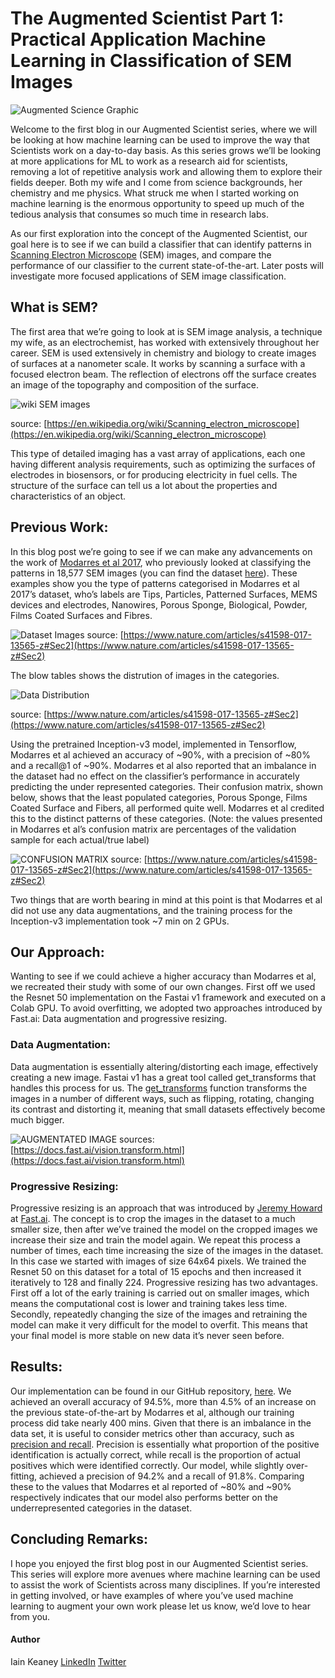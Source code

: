# The Augmented Scientist Part 1: Practical Application Machine Learning in Classification of SEM Images

![Augmented Science Graphic](https://skellig-ai.github.io/images/AugSci.jpg)

Welcome to the first blog in our Augmented Scientist series, where we will be looking at how machine learning can be used to improve the way that Scientists work on a day-to-day basis. As this series grows we’ll be looking at more applications for ML to work as a research aid for scientists, removing a lot of repetitive analysis work and allowing them to explore their fields deeper. Both my wife and I come from science backgrounds, her chemistry and me physics. What struck me when I started working on machine learning is the enormous opportunity to speed up much of the tedious analysis that consumes so much time in research labs.

As our first exploration into the concept of the Augmented Scientist, our goal here is to see if we can build a classifier that can identify patterns in [Scanning Electron Microscope](https://en.wikipedia.org/wiki/Scanning_electron_microscope) (SEM) images, and compare the performance of our classifier to the current state-of-the-art. Later posts will investigate more focused applications of SEM image classification.

## What is SEM?
The first area that we’re going to look at is SEM image analysis, a technique my wife, as an electrochemist, has worked with extensively throughout her career. SEM is used extensively in chemistry and biology to create images of surfaces at a nanometer scale. It works by scanning a surface with a focused electron beam. The reflection of electrons off the surface creates an image of the topography and composition of the surface.

![wiki SEM images](https://skellig-ai.github.io/images/SEM_images_2.PNG "Images for blog 2") 

source: [https://en.wikipedia.org/wiki/Scanning_electron_microscope](https://en.wikipedia.org/wiki/Scanning_electron_microscope)

This type of detailed imaging has a vast array of applications, each one having different analysis requirements, such as optimizing the surfaces of electrodes in biosensors, or for producing electricity in fuel cells. The structure of the surface can tell us a lot about the properties and characteristics of an object.

## Previous Work:
In this blog post we’re going to see if we can make any advancements on the work of [Modarres et al 2017](https://www.nature.com/articles/s41598-017-13565-z#Sec2), who previously looked at classifying the patterns in 18,577 SEM images (you can find the dataset [here](https://b2share.eudat.eu/records/19cc2afd23e34b92b36a1dfd0113a89f)). These examples show you the type of patterns categorised in Modarres et al 2017’s dataset, who’s labels are Tips, Particles, Patterned Surfaces, MEMS devices and electrodes, Nanowires, Porous Sponge, Biological, Powder, Films Coated Surfaces and  Fibres.

![Dataset Images](https://skellig-ai.github.io/images/dataset.PNG) 
source: [https://www.nature.com/articles/s41598-017-13565-z#Sec2](https://www.nature.com/articles/s41598-017-13565-z#Sec2)

The blow tables shows the distrution of images in the categories.

![Data Distribution](https://skellig-ai.github.io/images/SEM_dataset_distribution.PNG) 

source: [https://www.nature.com/articles/s41598-017-13565-z#Sec2](https://www.nature.com/articles/s41598-017-13565-z#Sec2)

Using the pretrained Inception-v3 model, implemented in Tensorflow, Modarres et al achieved an accuracy of ~90%, with a precision of ~80% and a recall@1 of ~90%. Modarres et al also reported that an imbalance in the dataset had no effect on the classifier’s performance in accurately predicting the under represented categories. Their confusion matrix, shown below, shows that the least populated categories, Porous Sponge, Films Coated Surface and Fibers, all performed quite well. Modarres et al credited this to the distinct patterns of these categories. (Note: the values presented in Modarres et al’s confusion matrix are percentages of the validation sample for each actual/true label)

![CONFUSION MATRIX](https://skellig-ai.github.io/images/original_SEM_confusion_matrix.PNG)
source: [https://www.nature.com/articles/s41598-017-13565-z#Sec2](https://www.nature.com/articles/s41598-017-13565-z#Sec2)

Two things that are worth bearing in mind at this point is that Modarres et al did not use any data augmentations, and the training process for the Inception-v3 implementation took ~7 min on 2 GPUs.

## Our Approach:
Wanting to see if we could achieve a higher accuracy than Modarres et al, we recreated their study with some of our own changes. First off we used the Resnet 50 implementation on the Fastai v1 framework and executed on a Colab GPU. To avoid overfitting, we adopted two approaches introduced by Fast.ai: Data augmentation and progressive resizing.

### Data Augmentation:
Data augmentation is essentially altering/distorting each image, effectively creating a new image. Fastai v1 has a great tool called get_transforms that handles this process for us. The [get_transforms](https://docs.fast.ai/vision.transform.html) function transforms the images in a number of different ways, such as flipping, rotating, changing its contrast and distorting it, meaning that small datasets effectively become much bigger.

![AUGMENTATED IMAGE](https://skellig-ai.github.io/images/augmented_image.PNG)
sources: [https://docs.fast.ai/vision.transform.html](https://docs.fast.ai/vision.transform.html)

### Progressive Resizing:
Progressive resizing is an approach that was introduced by [Jeremy Howard](https://twitter.com/jeremyphoward) at [Fast.ai](https://www.fast.ai/). The concept is to crop the images in the dataset to a much smaller size, then after we’ve trained the model on the cropped images we increase their size and train the model again. We repeat this process a number of times, each time increasing the size of the images in the dataset. In this case we started with images of size 64x64 pixels. We trained the Resnet 50 on this dataset for a total of 15 epochs and then increased it iteratively to 128 and finally 224. Progressive resizing has two advantages. First off a lot of the early training is carried out on smaller images, which means the computational cost is lower and training takes less time. Secondly, repeatedly changing the size of the images and retraining the model can make it very difficult for the model to overfit. This means that your final model is more stable on new data it’s never seen before.

## Results:
Our implementation can be found in our GitHub repository, [here](https://github.com/skellig-ai/ikeaney.github.io/blob/master/SEM_Classification_ResNet50.ipynb). We achieved an overall accuracy of 94.5%, more than 4.5% of an increase on the previous state-of-the-art by Modarres et al, although our training process did take nearly 400 mins. Given that there is an imbalance in the data set, it is useful to consider metrics other than accuracy, such as [precision and recall](https://developers.google.com/machine-learning/crash-course/classification/precision-and-recall). Precision is essentially what proportion of the positive identification is actually correct, while recall is the proportion of actual positives which were identified correctly. Our model, while slightly over-fitting, achieved a precision of 94.2% and a recall of 91.8%. Comparing these to the values that Modarres et al reported of ~80% and ~90% respectively indicates that our model also performs better on the underrepresented categories in the dataset.

## Concluding Remarks:
I hope you enjoyed the first blog post in our Augmented Scientist series. This series will explore more avenues where machine learning can be used to assist the work of Scientists across many disciplines. If you’re interested in getting involved, or have examples of where you’ve used machine learning to augment your own work please let us know, we’d love to hear from you.

#### Author
Iain Keaney
[LinkedIn](https://www.linkedin.com/in/iain-keaney-9a668b47/)    [Twitter](https://twitter.com/Iain_Keaney)
